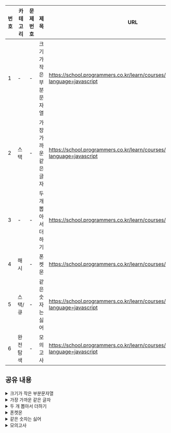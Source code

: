 
|번호|카테고리|문제 번호|제목|URL|난이도|
|---|---|---|---|---|---|
|1|-|-|크기가 작은 부분문자열|https://school.programmers.co.kr/learn/courses/30/lessons/147355?language=javascript|lv.1|
|2|스택|-|가장 가까운 같은 글자|https://school.programmers.co.kr/learn/courses/30/lessons/147355?language=javascript|lv.1|
|3|-|-|두 개 뽑아서 더하기|https://school.programmers.co.kr/learn/courses/30/lessons/68644|lv.1|
|4|해시|-|폰켓몬|https://school.programmers.co.kr/learn/courses/30/lessons/1845|lv.1|
|5|스택/큐|-|같은 숫자는 싫어|https://school.programmers.co.kr/learn/courses/30/lessons/147355?language=javascript|lv.1|
|6|완전탐색|-|모의고사|https://school.programmers.co.kr/learn/courses/30/lessons/147355?language=javascript|lv.1|


## 공유 내용
  
<details>
<summary>크기가 작은 부분문자열</summary>
<div markdown="1">
카테고리

- 단순구현 / 문자열 슬라이싱

## 문제

- 크기가 작은 부분문자열
- [https://school.programmers.co.kr/learn/courses/30/lessons/147355?language=javascript](https://school.programmers.co.kr/learn/courses/30/lessons/147355?language=javascript)

## 성공 유무

- 성공

## 작성 코드

```jsx
function solution(t, p) {
    var answer = 0;
    
    for (let i=0; i<= t.length - p.length ; i++) {
        let num = t.substr(i, p.length);
        
        if (Number(num) <= Number(p)) 
            answer ++
    }
    return answer;
}
```

## 공유 내용

- substr 메서드 사용 → 부분 문자열 추출 후 값을 비교한다.
</div>
</details>


<details>
<summary>가장 가까운 같은 글자</summary>
<div markdown="1">
## 카테고리

- 스택

## 문제

- 크기가 작은 부분문자열
- [https://school.programmers.co.kr/learn/courses/30/lessons/147355?language=javascript](https://school.programmers.co.kr/learn/courses/30/lessons/147355?language=javascript)

## 성공 유무

- 성공

## 작성 코드

```jsx
function solution(s) {
    var stack = [];
    var answer = [];
    
    for(let i = 0; i < s.length; i++){
        if(!stack.includes(s[i])){
            ans.push(-1);
            stack.push(s[i]);
            continue; // 문자열이 존재하지 않을 시 뒤에 코드가 실행되지 않도록
        }
        
        if(stack.includes(s[i])){
            ans.push(stack.length - stack.lastIndexOf(s[i]));
            stack.push(s[i]);
            continue; 
        }
    }
    
    return answer;
}
```

## 공유 내용

- lastIndexOf : 끝에서부터 비교
- 스택 확인
    
    → 현재 넣으려는 문자열이 존재 X 
    
    - -1을 answer에 넣어줌
    - 스택에는 문자열을 넣어줌
    
    → 문자열 존재 O 
    
    - 스택의 길이 - 스택 가장 위쪽에 있는 해당 문자열의 인덱스르를 answer에 넣어줌
    - 스택에 문자열 넣어줌
* 관련 내용 링크(블로그 등)

  *

</div>
</details>

<details>
<summary>두 개 뽑아서 더하기</summary>
<div markdown="1">
## 카테고리

- 단순구현

## 문제

- 크기가 작은 부분문자열
- [https://school.programmers.co.kr/learn/courses/30/lessons/68644](https://school.programmers.co.kr/learn/courses/30/lessons/68644)

## 성공 유무

- 성공

## 작성 코드

```jsx
function solution(numbers) {
  const temp = []

for (let i = 0; i < numbers.length; i++) {
  for (let j = i + 1; j < numbers.length; j++) { temp.push(numbers[i] + numbers[j]) }
    } const answer = [...new Set(temp)] 
return answer.sort((a, b) => a - b)
```

## 공유 내용
</div>
</details>


<details>
<summary>폰켓몬</summary>
<div markdown="1">

## 카테고리

- 해시

## 문제

- 폰켓몬
- [https://school.programmers.co.kr/learn/courses/30/lessons/1845](https://school.programmers.co.kr/learn/courses/30/lessons/1845)

## 성공 유무

- 성공

## 작성 코드

```jsx
function solution(nums) {
    var answer = [];
    var max = nums.length / 2;
        
    for(let i = 0; i < nums.length; i++) {
        if(answer.length < max) {
            if(!answer.includes(nums[i])) {
                answer.push(nums[i]);
            }
        }
    }
    
    return answer.length;    
}
```

## 공유 내용

다른 풀이

</div>
</details>


<details>
<summary>같은 숫자는 싫어</summary>
<div markdown="1">
## 카테고리

- 스택/큐

## 문제

- 같은 숫자는 싫어
- [https://school.programmers.co.kr/learn/courses/30/lessons/147355?language=javascript](https://school.programmers.co.kr/learn/courses/30/lessons/12906)

## 성공 유무

- 성공

## 작성 코드

```jsx
function solution(arr)
{
    var answer = [];
    for (let i = 0; i < arr.length; i++) {
      if(arr[i] !== arr[i+1]) answer.push(arr[i])
    }
    return answer;
}

// filter를 이용한 풀이
return arr.filter((val,index) => val != arr[index+1]);
```

## 공유 내용
</div>
</details>


<details>
<summary>모의고사</summary>
<div markdown="1">
## 카테고리

- 완전탐색

## 문제

- 모의고사
- [https://school.programmers.co.kr/learn/courses/30/lessons/147355?language=javascript](https://school.programmers.co.kr/learn/courses/30/lessons/42840)

## 성공 유무

- 실패

## 작성 코드

```jsx
let data = [
    {name: '1', age: 15},
    {name: '2', age: 20},
    {name: '3', age: 25},
];

let result = data.filter( (x, idx, array) => {
    return idx >= 2 && x.age >= 20;
});

console.log(result);
```

## 공유 내용

- [https://1coding.tistory.com/168](https://1coding.tistory.com/168) 의 풀이 중 filter 사용패턴 2 를 참고했습니다.
</div>
</details>
